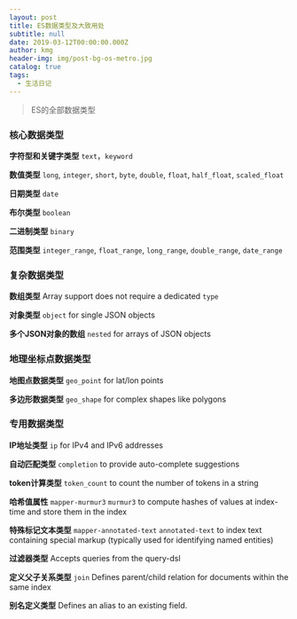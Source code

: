 ```yaml
---
layout: post
title: ES数据类型及大致用处
subtitle: null
date: 2019-03-12T00:00:00.000Z
author: kmg
header-img: img/post-bg-os-metro.jpg
catalog: true
tags:
  - 生活日记
---
```


> ES的全部数据类型

### 核心数据类型

**字符型和关键字类型**
`text`，`keyword`

**数值类型**
`long`, `integer`, `short`, `byte`, `double`, `float`, `half_float`, `scaled_float`

**日期类型**
`date`

**布尔类型**
`boolean`

**二进制类型**
`binary`

**范围类型**
`integer_range`, `float_range`, `long_range`, `double_range`, `date_range`

### 复杂数据类型

**数组类型**
Array support does not require a dedicated `type`

**对象类型**
`object` for single JSON objects

**多个JSON对象的数组**
`nested` for arrays of JSON objects

### 地理坐标点数据类型

 **地图点数据类型**
`geo_point` for lat/lon points

**多边形数据类型**
`geo_shape` for complex shapes like polygons

### 专用数据类型

  **IP地址类型**
`ip` for IPv4 and IPv6 addresses

**自动匹配类型**
`completion` to provide auto-complete suggestions

**token计算类型**
`token_count` to count the number of tokens in a string

**哈希值属性**
`mapper-murmur3` 
`murmur3` to compute hashes of values at index-time and store them in the index

**特殊标记文本类型**
`mapper-annotated-text` 
`annotated-text` to index text containing special markup (typically used for identifying named entities)

**过滤器类型**
Accepts queries from the query-dsl

**定义父子关系类型**
`join`  Defines parent/child relation for documents within the same index

**别名定义类型**
Defines an alias to an existing field.
